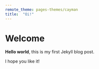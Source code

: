 ```yaml
---
remote_theme: pages-themes/cayman
title:  "Oi!"
---
```


# Welcome

**Hello world**, this is my first Jekyll blog post.

I hope you like it!